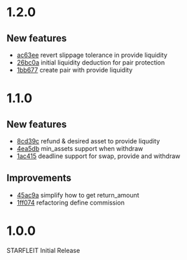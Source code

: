 # 1.2.0

## New features
* [ac63ee](https://github.com/starfleit/starfleit-contracts/pull/15/commits/ac63ee58b3485a9e9ae519d31c3e6ea3c9047dcf) revert slippage tolerance in provide liquidity
* [26bc0a](https://github.com/starfleit/starfleit-contracts/pull/15/commits/26bc0a3217bf908a61683e72c505ca008aca4f9f) initial liquidity deduction for pair protection
* [1bb677](https://github.com/starfleit/starfleit-contracts/pull/15/commits/1bb67768d3d1b842bc4e272799b54bc33b38b707) create pair with provide liquidity

# 1.1.0

## New features
* [8cd39c](https://github.com/starfleit/starfleit-contracts/pull/11/commits/8cd39cb56362d0704a758bd048fca6ff8ae594fa) refund & desired asset to provide liqudity
* [4ea5db](https://github.com/starfleit/starfleit-contracts/pull/11/commits/4ea5db631c102b1c6e2b7da2ec1e8f9b76b703ea) min_assets support when withdraw
* [1ac415](https://github.com/starfleit/starfleit-contracts/pull/11/commits/1ac415c7c2876a1eb6f25da787604df9fddbd80f) deadline support for swap, provide and withdraw

## Improvements
* [45ac9a](https://github.com/starfleit/starfleit-contracts/pull/11/commits/45ac9af2440926e8c2d4127b13390ed7679c2c29) simplify how to get return_amount
* [1ff074](https://github.com/starfleit/starfleit-contracts/pull/11/commits/1ff07469713ebc9b30d64ec05aa13f74176693e3) refactoring define commission 

# 1.0.0

STARFLEIT Initial Release
